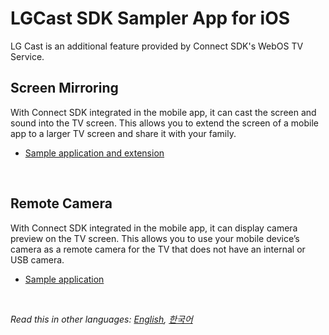 # LGCast SDK Sampler App for iOS

LG Cast is an additional feature provided by Connect SDK's WebOS TV Service.
<br>

## Screen Mirroring
With Connect SDK integrated in the mobile app, it can cast the screen and sound into the TV screen. 
This allows you to extend the screen of a mobile app to a larger TV screen and share it with your family. 

- [Sample application and extension](./ScreenMirroring-Sampler/README.md)
<br>

## Remote Camera
With Connect SDK integrated in the mobile app, it can display camera preview on the TV screen. 
This allows you to use your mobile device’s camera as a remote camera for the TV that does not have an internal or USB camera. 

- [Sample application](./RemoteCamera-Sampler/README.md)
<br>

*Read this in other languages: [English](README.md), [한국어](README.ko.md)* 
